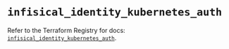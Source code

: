 # `infisical_identity_kubernetes_auth`

Refer to the Terraform Registry for docs: [`infisical_identity_kubernetes_auth`](https://registry.terraform.io/providers/infisical/infisical/0.15.41/docs/resources/identity_kubernetes_auth).
